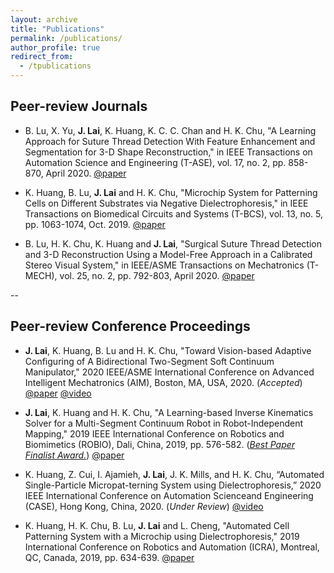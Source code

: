 ```yaml
---
layout: archive
title: "Publications"
permalink: /publications/
author_profile: true
redirect_from:
  - /tpublications
---
```




## Peer-review Journals

* B. Lu, X. Yu, **J. Lai**, K. Huang, K. C. C. Chan and H. K. Chu, "A Learning Approach for Suture Thread Detection With Feature Enhancement and Segmentation for 3-D Shape Reconstruction," in IEEE Transactions on Automation Science and Engineering (T-ASE), vol. 17, no. 2, pp. 858-870, April 2020. [@paper](https://ieeexplore.ieee.org/document/8913674)

* K. Huang, B. Lu, **J. Lai** and H. K. Chu, "Microchip System for Patterning Cells on Different Substrates via Negative Dielectrophoresis," in IEEE Transactions on Biomedical Circuits and Systems (T-BCS), vol. 13, no. 5, pp. 1063-1074, Oct. 2019. [@paper](https://ieeexplore.ieee.org/document/8818352)

* B. Lu, H. K. Chu, K. Huang and **J. Lai**, "Surgical Suture Thread Detection and 3-D Reconstruction Using a Model-Free Approach in a Calibrated Stereo Visual System," in IEEE/ASME Transactions on Mechatronics (T-MECH), vol. 25, no. 2, pp. 792-803, April 2020. [@paper](https://ieeexplore.ieee.org/document/8845606)


--

## Peer-review Conference Proceedings 

* **J. Lai**, K. Huang, B. Lu and H. K. Chu, "Toward Vision-based Adaptive Configuring of A Bidirectional Two-Segment Soft Continuum Manipulator," 2020 IEEE/ASME International Conference on Advanced Intelligent Mechatronics (AIM), Boston, MA, USA, 2020. (_Accepted_) [@paper](/files/AIM20_Sam_watermarked.pdf) [@video](https://youtu.be/_yy3LjOx5cc) 

* **J. Lai**, K. Huang and H. K. Chu, "A Learning-based Inverse Kinematics Solver for a Multi-Segment Continuum Robot in Robot-Independent Mapping," 2019 IEEE International Conference on Robotics and Biomimetics (ROBIO), Dali, China, 2019, pp. 576-582. ([_Best Paper Finalist Award._](https://www.polyu.edu.hk/me/me-phd-student-awarded-best-paper-finalist-in-robio-2019/)) [@paper](https://ieeexplore.ieee.org/document/8961669)

* K. Huang, Z. Cui, I. Ajamieh, **J. Lai**, J. K. Mills, and H. K. Chu, “Automated Single-Particle Micropat-terning System using Dielectrophoresis,” 2020 IEEE International Conference on Automation Scienceand Engineering (CASE), Hong Kong, China, 2020. (_Under Review_) [@video](https://youtu.be/EQhd-nqbMF0)

* K. Huang, H. K. Chu, B. Lu, **J. Lai** and L. Cheng, "Automated Cell Patterning System with a Microchip using Dielectrophoresis," 2019 International Conference on Robotics and Automation (ICRA), Montreal, QC, Canada, 2019, pp. 634-639. [@paper](https://ieeexplore.ieee.org/document/8794177)



